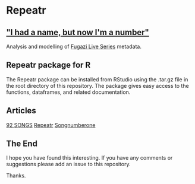 # Repeatr

## ["I had a name, but now I'm a number"](https://fugazi.bandcamp.com/track/repeater)

Analysis and modelling of [Fugazi Live Series](https://www.dischord.com/fugazi_live_series) metadata. 

## Repeatr package for R

The Repeatr package can be installed from RStudio using the .tar.gz file in the root directory of this repository.  The package gives easy access to the functions, dataframes, and related documentation.

## Articles

[92 SONGS](92songs.html)
[Repeatr](Repeatr.html)
[Songnumberone](Songnumberone.html)

## The End

I hope you have found this interesting. If you have any comments or suggestions please add an issue to this repository.  

Thanks. 
